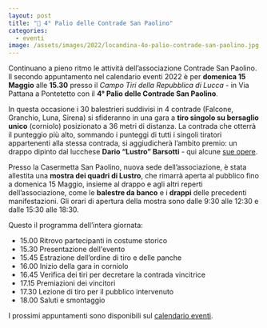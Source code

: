 ```yaml
---
layout: post
title: "🎯 4° Palio delle Contrade San Paolino"
categories:
  - eventi
image: /assets/images/2022/locandina-4o-palio-contrade-san-paolino.jpg
---
```


Continuano a pieno ritmo le attività dell’associazione Contrade San Paolino. Il
secondo appuntamento nel calendario eventi 2022 è per **domenica 15 Maggio**
alle **15.30** presso il _Campo Tiri della Repubblica di Lucca_ - in Via Pattana
a Pontetetto con il **4° Palio delle Contrade San Paolino**.

<!-- more -->

In questa occasione i 30 balestrieri suddivisi in 4 contrade (Falcone, Granchio,
Luna, Sirena) si sfideranno in una gara a **tiro singolo su bersaglio unico**
(corniolo) posizionato a 36 metri di distanza. La contrada che otterrà il
punteggio più alto, sommando i punteggi di tutti i singoli tiratori appartenenti
alla stessa contrada, si aggiudicherà l’ambito premio: un drappo dipinto dal
lucchese **Dario “Lustro” Barsotti** - qui alcune [sue opere](https://lustroarte.it/works/).

Presso la Casermetta San Paolino, nuova sede dell’associazione, è stata
allestita una **mostra dei quadri di Lustro**, che rimarrà aperta al pubblico
fino a domenica 15 Maggio, insieme al drappo e agli altri reperti
dell’associazione, come le **balestre da banco** e i **drappi** delle precedenti
manifestazioni. Gli orari di apertura della mostra sono dalle 9:30 alle 12:30 e
dalle 15:30 alle 18:30.

Questo il programma dell’intera giornata:

* 15.00 Ritrovo partecipanti in costume storico
* 15.30 Presentazione dell'evento
* 15.45 Estrazione dell’ordine di tiro e delle panche
* 16.00 Inizio della gara in corniolo
* 16.45 Verifica dei tiri per decretare la contrada vincitrice
* 17.15 Premiazioni dei vincitori
* 17.30 Lezione di tiro per il pubblico intervenuto
* 18.00 Saluti e smontaggio

I prossimi appuntamenti sono disponibili sul [calendario eventi](/eventi-lucca-2022).
